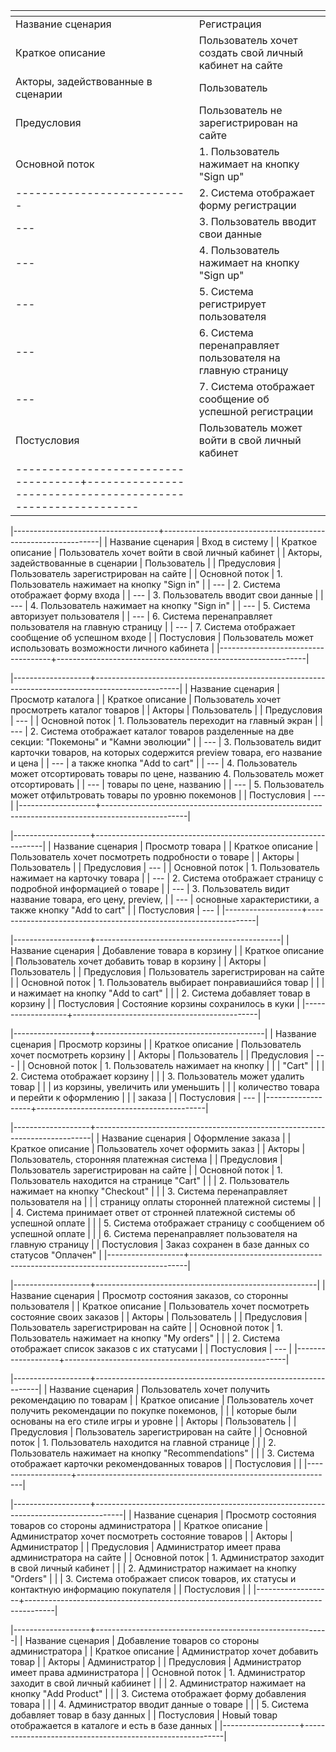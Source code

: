 | <!-- -->                           | <!-- -->                                                   |
| ---------------------------        | ---------                                                  |
| Название сценария                  | Регистрация                                                |
| Краткое описание                   | Пользователь хочет создать свой личный кабинет на сайте    |
| Акторы, задействованные в сценарии | Пользователь                                               |
| Предусловия                        | Пользователь не зарегистрирован на сайте                   |
| Основной поток                     | 1. Пользователь нажимает на кнопку "Sign up"               |
| ---------------------------        | 2. Система отображает форму регистрации                    |
| ---                                | 3. Пользователь вводит свои данные                         |
| ---                                | 4. Пользователь нажимает на кнопку "Sign up"               |
| ---                                | 5. Система регистрирует пользователя                       |
| ---                                | 6. Система перенаправляет пользователя на главную страницу |
| ---                                | 7. Система отображает сообщение об успешной регистрации    |
| Постусловия                        | Пользователь может войти в свой личный кабинет             |
|------------------------------------+------------------------------------------------------------|

|------------------------------------+--------------------------------------------------------------|
| Название сценария                  | Вход в систему                                               |
| Краткое описание                   | Пользователь хочет войти в свой личный кабинет               |
| Акторы, задействованные в сценарии | Пользователь                                                 |
| Предусловия                        | Пользователь зарегистрирован на сайте                        |
| Основной поток                     | 1. Пользователь нажимает на кнопку "Sign in"                 |
| ---                                | 2. Система отображает форму входа                            |
| ---                                | 3. Пользователь вводит свои данные                           |
| ---                                | 4. Пользователь нажимает на кнопку "Sign in"                 |
| ---                                | 5. Система авторизует пользователя                           |
| ---                                | 6. Система перенаправляет пользователя на главную страницу   |
| ---                                | 7. Система отображает сообщение об успешном входе            |
| Постусловия                        | Пользователь может использовать возможности личного кабинета |
|------------------------------------+--------------------------------------------------------------|

|-------------------+---------------------------------------------------------------------------------------------------|
| Название сценария | Просмотр каталога                                                                                 |
| Краткое описание  | Пользователь хочет просмотреть каталог товаров                                                    |
| Акторы            | Пользователь                                                                                      |
| Предусловия       | ---                                                                                               |
| Основной поток    | 1. Пользователь переходит на главный экран                                                        |
| ---               | 2. Система отображает каталог товаров разделенные на две секции: "Покемоны" и "Камни эволюции"    |
| ---               | 3. Пользователь видит карточки товаров, на которых содержится preview товара, его название и цена |
| ---               | а также кнопка "Add to cart"                                                                      |
| ---               | 4. Пользователь может отсортировать товары по цене, названию 4. Пользователь может отсортировать  |
| ---               | товары по цене, названию                                                                          |
| ---               | 5. Пользователь может отфильтровать товары по уровню покемонов                                    |
| Постусловия       | ---                                                                                               |
|-------------------+---------------------------------------------------------------------------------------------------|

|-------------------+-----------------------------------------------------------------|
| Название сценария | Просмотр товара                                                 |
| Краткое описание  | Пользователь хочет посмотреть подробности о товаре              |
| Акторы            | Пользователь                                                    |
| Предусловия       | ---                                                             |
| Основной поток    | 1. Пользователь нажимает на карточку товара                     |
| ---               | 2. Система отображает страницу с подробной информацией о товаре |
| ---               | 3. Пользователь видит название товара, его цену, preview,       |
| ---               | основные характеристики, а также кнопку "Add to cart"           |
| Постусловия       | ---                                                             |
|-------------------+-----------------------------------------------------------------|

|-------------------+----------------------------------------------|
| Название сценария | Добавление товара в корзину                  |
| Краткое описание  | Пользователь хочет добавить товар в корзину  |
| Акторы            | Пользователь                                 |
| Предусловия       | Пользователь зарегистрирован на сайте        |
| Основной поток    | 1. Пользователь выбирает понравиашийся товар |
|                   | и нажимает на кнопку "Add to cart"           |
|                   | 2. Система добавляет товар в корзину         |
| Постусловия       | Состояние корзины сохранилось в куки         |
|-------------------+----------------------------------------------|

|-------------------+------------------------------------------|
| Название сценария | Просмотр корзины                         |
| Краткое описание  | Пользователь хочет посмотреть корзину    |
| Акторы            | Пользователь                             |
| Предусловия       | ---                                      |
| Основной поток    | 1. Пользователь нажимает на кнопку       |
|                   | "Cart"                                   |
|                   | 2. Система отображает корзину            |
|                   | 3. Пользователь может удалить товар      |
|                   | из корзины, увеличить или уменьшить      |
|                   | количество товара и перейти к оформлению |
|                   | заказа                                   |
| Постусловия       | ---                                      |
|-------------------+------------------------------------------|

|-------------------+-----------------------------------------------------------------------------|
| Название сценария | Оформление заказа                                                           |
| Краткое описание  | Пользователь хочет оформить заказ                                           |
| Акторы            | Пользователь, сторонняя платежная система                                   |
| Предусловия       | Пользователь зарегистрирован на сайте                                       |
| Основной поток    | 1. Пользователь находится на странице "Cart"                                |
|                   | 2. Пользователь нажимает на кнопку "Checkout"                               |
|                   | 3. Система перенаправляет пользователя на                                   |
|                   | страницу оплаты сторонней платежной системы                                 |
|                   | 4. Система принимает ответ от стронней платежной системы об успешной оплате |
|                   | 5. Система отображает страницу с сообщением об успешной оплате              |
|                   | 6. Система перенаправляет пользователя на главную страницу                  |
| Постусловия       | Заказ сохранен в базе данных со статусов "Оплачен"                          |
|-------------------+-----------------------------------------------------------------------------|

|-------------------+-------------------------------------------------------|
| Название сценария | Просмотр состояния заказов, со сторонны пользователя  |
| Краткое описание  | Пользователь хочет посмотреть состояние своих заказов |
| Акторы            | Пользователь                                          |
| Предусловия       | Пользователь зарегистрирован на сайте                 |
| Основной поток    | 1. Пользователь нажимает на кнопку "My orders"        |
|                   | 2. Система отображает список заказов с их статусами   |
| Постусловия       | ---                                                   |
|-------------------+-------------------------------------------------------|

|-------------------+----------------------------------------------------------------|
| Название сценария | Пользователь хочет получить рекомендацию по товарам            |
| Краткое описание  | Пользователь хочет получить рекомендации по покупке покемонов, |
|                   | которые были основаны на его стиле игры и уровне               |
| Акторы            | Пользователь                                                   |
| Предусловия       | Пользователь зарегистрирован на сайте                          |
| Основной поток    | 1. Пользователь находится на главной странице                  |
|                   | 2. Пользователь нажимает на кнопку "Recommendations"           |
|                   | 3. Система отображает карточки рекомендованных товаров         |
| Постусловия       |                                                                |
|-------------------+----------------------------------------------------------------|

|-------------------+-------------------------------------------------------------------------------------|
| Название сценария | Просмотр состояния товаров со стороны администратора                                |
| Краткое описание  | Администратор хочет посмотреть состояние товаров                                    |
| Акторы            | Администратор                                                                       |
| Предусловия       | Администратор имеет права администратора на сайте                                   |
| Основной поток    | 1. Администратор заходит в свой личный кабинет                                      |
|                   | 2. Администратор нажимает на кнопку "Orders"                                        |
|                   | 3. Система отображает список товаров, их статусы и контактную информацию покупателя |
| Постусловия       |                                                                                     |
|-------------------+-------------------------------------------------------------------------------------|

|-------------------+----------------------------------------------------------|
| Название сценария | Добавление товаров со стороны администратора             |
| Краткое описание  | Администратор хочет добавить товар                       |
| Акторы            | Администратор                                            |
| Предусловия       | Администратор имеет права администратора                 |
| Основной поток    | 1. Администратор заходит в свой личный кабиинет          |
|                   | 2. Администратор нажимает на кнопку "Add Product"        |
|                   | 3. Система отображает форму добавления товара            |
|                   | 4. Администратор вводит данные о товаре                  |
|                   | 5. Система добавляет товар в базу данных                 |
| Постусловия       | Новый товар отображается в каталоге и есть в базе данных |
|-------------------+----------------------------------------------------------|



